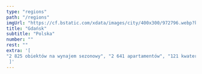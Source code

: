 ```yaml
---
type: "regions"
path: "/regions"
imgUrl: "https://cf.bstatic.com/xdata/images/city/400x300/972796.webp?k=04caac6b2ef3881fab9c96114b63f44a16782a19d297b5f1c0371d39aff13485&o="
title: "Gdańsk"
subtitle: "Polska"
number: ""
rest: "" 
extra: '[ 
"2 825 obiektów na wynajem sezonowy", "2 641 apartamentów", "121 kwater prywatnych", "63 obiektów B&B", "52 hosteli"
 ]'
---
```

